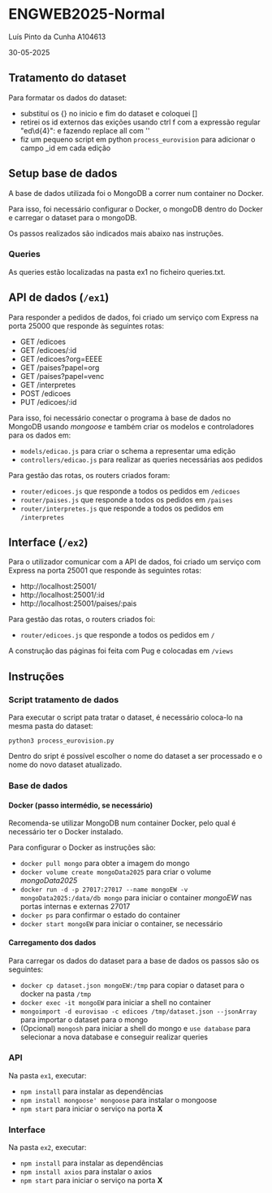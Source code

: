 # ENGWEB2025-Normal

Luís Pinto da Cunha
A104613

30-05-2025

## Tratamento do dataset

Para formatar os dados do dataset:
 - substituí os {} no inicio e fim do dataset e coloquei []
 - retirei os id externos das exições usando ctrl f com a expressão regular "ed\d{4}":  e fazendo replace all com ''
 - fiz um pequeno script em python `process_eurovision` para adicionar o campo _id em cada edição

## Setup base de dados

A base de dados utilizada foi o MongoDB a correr num container no Docker.

Para isso, foi necessário configurar o Docker, o mongoDB dentro do Docker e carregar o dataset para o mongoDB.

Os passos realizados são indicados mais abaixo nas instruções.

### Queries

As queries estão localizadas na pasta ex1 no ficheiro queries.txt.

## API de dados (`/ex1`)

Para responder a pedidos de dados, foi criado um serviço com Express na porta 25000 que responde às seguintes rotas:

- GET /edicoes
- GET /edicoes/:id
- GET /edicoes?org=EEEE
- GET /paises?papel=org
- GET /paises?papel=venc
- GET /interpretes
- POST /edicoes
- PUT /edicoes/:id

Para isso, foi necessário conectar o programa à base de dados no MongoDB usando *mongoose* e também criar os modelos e controladores para os dados em:

- `models/edicao.js` para criar o schema a representar uma edição
- `controllers/edicao.js` para realizar as queries necessárias aos pedidos

Para gestão das rotas, os routers criados foram:

- `router/edicoes.js` que responde a todos os pedidos em `/edicoes`
- `router/paises.js` que responde a todos os pedidos em `/paises`
- `router/interpretes.js` que responde a todos os pedidos em `/interpretes`

## Interface (`/ex2`)

Para o utilizador comunicar com a API de dados, foi criado um serviço com Express na porta 25001 que responde às seguintes rotas:

- http://localhost:25001/
- http://localhost:25001/:id
- http://localhost:25001/paises/:pais

Para gestão das rotas, o routers criados foi:

- `router/edicoes.js` que responde a todos os pedidos em `/`

A construção das páginas foi feita com Pug e colocadas em `/views`

## Instruções

### Script tratamento de dados

Para executar o script pata tratar o dataset, é necessário coloca-lo na mesma pasta do dataset:

`python3 process_eurovision.py`

Dentro do sript é possível escolher o nome do dataset a ser processado e o nome do novo dataset atualizado.

### Base de dados

#### Docker (passo intermédio, se necessário)

Recomenda-se utilizar MongoDB num container Docker, pelo qual é necessário ter o Docker instalado.

Para configurar o Docker as instruções são:

- `docker pull mongo` para obter a imagem do mongo
- `docker volume create mongoData2025` para criar o volume *mongoData2025*
- `docker run -d -p 27017:27017 --name mongoEW -v mongoData2025:/data/db mongo` para iniciar o container *mongoEW* nas portas internas e externas 27017
- `docker ps` para confirmar o estado do container
- `docker start mongoEW` para iniciar o container, se necessário

#### Carregamento dos dados

Para carregar os dados do dataset para a base de dados os passos são os seguintes:

- `docker cp dataset.json mongoEW:/tmp` para copiar o dataset para o docker na pasta `/tmp`
- `docker exec -it mongoEW` para iniciar a shell no container
- `mongoimport -d eurovisao -c edicoes /tmp/dataset.json --jsonArray` para importar o dataset para o mongo
- (Opcional) `mongosh` para iniciar a shell do mongo e `use database` para selecionar a nova database e conseguir realizar queries

### API

Na pasta `ex1`, executar:

- `npm install` para instalar as dependências
- `npm install mongoose' mongoose` para instalar o mongoose
- `npm start` para iniciar o serviço na porta **X**

### Interface

Na pasta `ex2`, executar:

- `npm install` para instalar as dependências
- `npm install axios` para instalar o axios
- `npm start` para iniciar o serviço na porta **X**


